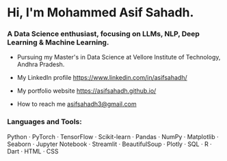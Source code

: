 <h1>Hi, I'm Mohammed Asif Sahadh.</h1>
<h3>A Data Science enthusiast, focusing on LLMs, NLP, Deep Learning & Machine Learning.</h3>

- Pursuing my Master's in Data Science at Vellore Institute of Technology, Andhra Pradesh.

- My LinkedIn profile https://www.linkedin.com/in/asifsahadh/
  
- My portfolio website https://asifsahadh.github.io/

- How to reach me asifsahadh3@gmail.com

<h3 align="left">Languages and Tools:</h3>

Python · PyTorch · TensorFlow · Scikit-learn · Pandas · NumPy · Matplotlib · Seaborn · Jupyter Notebook · Streamlit · BeautifulSoup · Plotly · SQL · R · Dart · HTML · CSS
